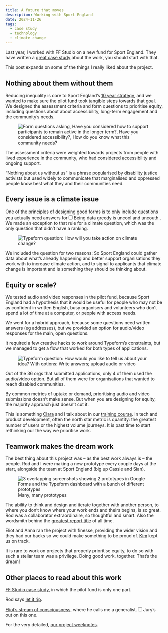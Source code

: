 ```yaml
---
title: A future that moves
description: Working with Sport England 
date: 2024-11-26
tags:
  - case study
  - technology
  - climate change 
---
```


Last year, I worked with FF Studio on a new fund for Sport England. They have written a [great case study](https://www.ff.studio/projects/sport-england) about the work, you should start with that. 

This post expands on some of the things I really liked about the project.

## Nothing about them without them

Reducing inequality is core to Sport England’s [10 year strategy](https://www.sportengland.org/about-us/uniting-movement), and we wanted to make sure the pilot fund took tangible steps towards that goal. We designed the assessment criteria and form questions to prioritise equity, including questions about about accessibility, long-term engagement and the community’s needs.

<figure>
  <img src="https://d2w9rnfcy7mm78.cloudfront.net/32507353/original_6d9c8c643d1d377f21ad260566639068.jpg?1732561610?bc=0" alt="Form questions asking, Have you considered how to support participants to remain active in the longer term?, Have you considered accessibility?, How do you know what this community needs?">
</figure>

The assessment criteria were weighted towards projects from people with lived experience in the community, who had considered accessibility and ongoing support.

“Nothing about us without us” is a phrase popularised by disability justice activists but used widely to communicate that marginalised and oppressed people know best what they and their communities need.

## Every issue is a climate issue

One of the principles of designing good forms is to only include questions you actually need answers for<label for="sn-data-hoover" class="margin-toggle sidenote-number"></label><input type="checkbox" id="sn-data-hoover" class="margin-toggle"/><span class="sidenote">Being data greedy is uncool and uncouth.</span>. We made an exception to that rule for a climate question, which was the only question that didn’t have a ranking.

<figure>
  <img src="https://d2w9rnfcy7mm78.cloudfront.net/32499153/original_0bd9acb1b789767a8e6de54219ce8d75.png?1732546565?bc=0" alt="Typeform question: How will you take action on climate change?">
</figure>

We included the question for two reasons: So Sport England could gather data about what’s already happening and better support organisations they work with to increase climate action, and to signal to applicants that climate change is important and is something they should be thinking about. 

## Equity or scale?

We tested audio and video responses in the pilot fund, because Sport England had a hypothesis that it would be useful for people who may not be as confident in written English, busy organisers and volunteers who don’t spend a lot of time at a computer, or people with access needs. 

We went for a hybrid approach, because some questions need written answers (eg addresses), but we provided an option for audio/video responses for the main, open questions. 

It required a few creative hacks to work around Typeform’s constraints, but we managed to get a flow that worked for both types of applications. 

<figure>
  <img src="https://d2w9rnfcy7mm78.cloudfront.net/32499152/original_8dfac69c051de4b7a2c082d0424bf82c.png?1732546563?bc=0" alt="Typeform question: How would you like to tell us about your idea? With options: Write answers; upload audio or video">
</figure>

Out of the 36 orgs that submitted applications, only 4 of them used the audio/video option. But all of them were for organisations that wanted to reach disabled communities. 

By common metrics of uptake or demand, prioritising audio and video submissions doesn’t make sense. But when you are designing for equity, the majority approach just doesn’t cut it. 

This is something [Clara](https://claragreo.com/) and I talk about in our [training course](https://docs.google.com/document/d/1kAlQ9hp3AwUjRV_ov6E2T2Ix28IAzdEH_ENbwW13pUk/). In tech and product development, often the north star metric is quantity: the greatest number of users or the highest volume journeys. It is past time to start rethinking our the way we prioritise work.

## Teamwork makes the dream work

The best thing about this project was – as the best work always is – the people. Rod and I were making a new prototype every couple days at the start, alongside the team at Sport England (big up Cassie and Sian). 

<figure>
  <img src="https://d2w9rnfcy7mm78.cloudfront.net/32499479/original_701001643816120c3963453a378e3aa8.jpg?1732547403?bc=0" alt="3 overlapping screenshots showing 2 prototypes in Google Forms and the Typeform dashboard with a bunch of different prototypes">
  <figcaption class="small-text">Many, many prototypes</figcaption>
</figure>

The ability to think and design and iterate together with another person, to where you don’t know where your work ends and theirs begins, is so great. Rod was a collaborator extraordinaire, so thoughtful and smart. Also the wordsmith behind the [greatest report title](https://www.holdfastprojects.com/sport-england) of all time.

Eliot and Anna ran the project with finesse, providing the wider vision and they had our backs so we could make something to be proud of. [Kim](https://www.linkedin.com/in/kim-morley-agilecoach/) kept us on track.

It is rare to work on projects that properly prioritise equity, to do so with such a stellar team was a privilege. Doing good work, together. That’s the dream! 

## Other places to read about this work

[FF Studio case study](https://www.ff.studio/projects/sport-england), in which the pilot fund is only one part. 

Rod says [let it rip](https://www.holdfastprojects.com/sport-england).

[Eliot’s stream of consciousness](https://bsky.app/profile/eliotf.bsky.social/post/3l65ncojuen2m), where he calls me a generalist.<label for="sn-generalist" class="margin-toggle sidenote-number"></label><input type="checkbox" id="sn-generalist" class="margin-toggle"/><span class="sidenote">Jury’s out on this one.</span>

For the very detailed, [our project weeknotes](https://openfundingpilot.ff.studio/open-funding-pilot/).


